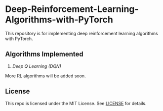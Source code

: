 # Deep-Reinforcement-Learning-Algorithms-with-PyTorch

This repository is for implementing deep reinforcement learning algorithms with PyTorch.

## **Algorithms Implemented**

1. *Deep Q Learning (DQN)*

More RL algorithms will be added soon.

## **License**

This repo is licensed under the MIT License.
See [LICENSE](https://github.com/boyin96/Deep-Reinforcement-Learning-Algorithms-with-PyTorch/blob/main/LICENSE) for
details.